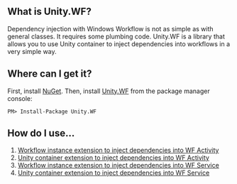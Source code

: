 What is Unity.WF?
--------------------------------
Dependency injection with Windows Workflow is not as simple as with general classes. It requires some plumbing code. Unity.WF is a library that allows you to use Unity container to inject dependencies into workflows in a very simple way. 

Where can I get it?
--------------------------------
First, install [NuGet](http://docs.nuget.org/docs/start-here/installing-nuget). Then, install [Unity.WF](http://nuget.org/packages/Unity.WF) from the package manager console:

    PM> Install-Package Unity.WF

How do I use...
--------------------------------
1. [Workflow instance extension to inject dependencies into WF Activity](https://github.com/dimaKudr/Unity.WF/wiki/How-to-use-Workflow-instance-extension-to-inject-dependencies-into-WF-Activity)
2. [Unity container extension to inject dependencies into WF Activity](https://github.com/dimaKudr/Unity.WF/wiki/How-to-use-Unity-container-extension-to-inject-dependencies-into-WF-Activity)
3. [Workflow instance extension to inject dependencies into WF Service](https://github.com/dimaKudr/Unity.WF/wiki/How-to-use-Workflow-instance-extension-to-inject-dependencies-into-WF-service)
4. [Unity container extension to inject dependencies into WF Service](https://github.com/dimaKudr/Unity.WF/wiki/How-to-use-Unity-container-extension-to-inject-dependencies-into-WF-service)
